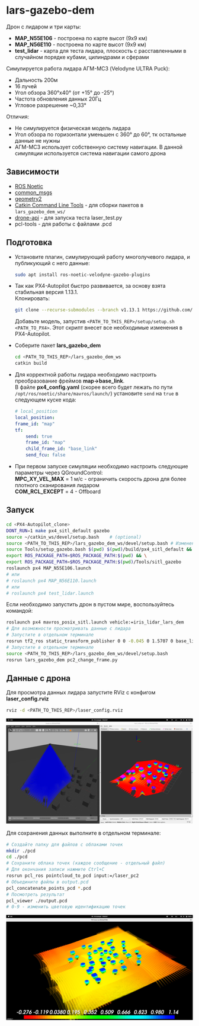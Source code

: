 # lars-gazebo-dem
Дрон с лидаром и три карты:  
* __MAP_N55E106__ - построена по карте высот (9x9 км)  
* __MAP_N56E110__ - построена по карте высот (9x9 км)  
* __test_lidar__ - карта для теста лидара, плоскость с расставленными в случайном порядке кубами, цилиндрами и сферами

Симулируется работа лидара АГМ-МС3 (Velodyne ULTRA Puck):  
* Дальность 200м
* 16 лучей
* Угол обзора 360°х40° (от +15° до -25°)
* Частота обновления данных 20Гц
* Угловое разрешение ~0,33°

Отличия:
* Не симулируется физическая модель лидара
* Угол обзора по горизонтали уменьшен с 360° до 60°, тк остальные данные не нужны
* АГМ-МС3 использует собственную систему навигации. В данной симуляции используется система навигации самого дрона

## Зависимости
* [ROS Noetic](http://wiki.ros.org/noetic)
* [common_msgs](http://wiki.ros.org/common_msgs?distro=noetic)
* [geometry2](http://wiki.ros.org/geometry2?distro=noetic)
* [Catkin Command Line Tools](https://catkin-tools.readthedocs.io/en/latest/) - для сборки пакетов в `lars_gazebo_dem_ws/`
* [drone-api](https://github.com/boris-gu/drone-api) - для запуска теста laser_test.py
* pcl-tools - для работы с файлами .pcd

## Подготовка
* Установите плагин, симулирующий работу многолучевого лидара, и публикующий с него данные:
    ```bash
    sudo apt install ros-noetic-velodyne-gazebo-plugins
    ```
* Так как PX4-Autopilot быстро развивается, за основу взята стабильная версия 1.13.1.  
    Клонировать:  
    ```bash
    git clone --recurse-submodules --branch v1.13.1 https://github.com/PX4/PX4-Autopilot.git
    ```

    Добавьте модель, запустив `<PATH_TO_THIS_REP>/setup/setup.sh <PATH_TO_PX4>`. Этот скрипт внесет все необходимые изменения в PX4-Autopilot.
* Соберите пакет __lars_gazebo_dem__
    ```bash
    cd <PATH_TO_THIS_REP>/lars_gazebo_dem_ws
    catkin build
    ```
* Для корректной работы лидара необходимо настроить преобразование фреймов __map->base_link__.  
    В файле __px4_config.yaml__ (скорее всего будет лежать по пути `/opt/ros/noetic/share/mavros/launch/`) установите `send` на `true` в следующем куске кода:
    ```yaml
    # local_position
    local_position:
    frame_id: "map"
    tf:
        send: true
        frame_id: "map"
        child_frame_id: "base_link"
        send_fcu: false
    ```
* При первом запуске симуляции необходимо настроить следующие параметры через QGroundControl:  
    __MPC_XY_VEL_MAX__ = 1 м/с - ограничить скорость дрона для более плотного сканирования лидаром  
    __COM_RCL_EXCEPT__ = 4 - Offboard


## Запуск
```bash
cd <PX4-Autopilot_clone>
DONT_RUN=1 make px4_sitl_default gazebo
source ~/catkin_ws/devel/setup.bash    # (optional)
source <PATH_TO_THIS_REP>/lars_gazebo_dem_ws/devel/setup.bash # Изменение фрейма данных с лидара
source Tools/setup_gazebo.bash $(pwd) $(pwd)/build/px4_sitl_default && \
export ROS_PACKAGE_PATH=$ROS_PACKAGE_PATH:$(pwd) && \
export ROS_PACKAGE_PATH=$ROS_PACKAGE_PATH:$(pwd)/Tools/sitl_gazebo
roslaunch px4 MAP_N55E106.launch
# или
# roslaunch px4 MAP_N56E110.launch
# или
# roslaunch px4 test_lidar.launch
```
Если необходимо запустить дрон в пустом мире, воспользуйтесь командой:
```bash
roslaunch px4 mavros_posix_sitl.launch vehicle:=iris_lidar_lars_dem
# Для возможности просматривать данные с лидара
# Запустите в отдельном терминале
rosrun tf2_ros static_transform_publisher 0 0 -0.045 0 1.5707 0 base_link laser_frame
# Запустите в отдельном терминале
source <PATH_TO_THIS_REP>/lars_gazebo_dem_ws/devel/setup.bash
rosrun lars_gazebo_dem pc2_change_frame.py
```

## Данные с дрона
Для просмотра данных лидара запустите RViz с конфигом __laser_config.rviz__
```bash
rviz -d <PATH_TO_THIS_REP>/laser_config.rviz
```

![RViz](./img/rviz.png)

Для сохранения данных выполните в отдельном терминале:
```bash
# Создайте папку для файлов с облаками точек
mkdir ./pcd
cd ./pcd
# Сохраните облака точек (каждое сообщение - отдельный файл)
# Для окончания записи нажмите Ctrl+C
rosrun pcl_ros pointcloud_to_pcd input:=/laser_pc2
# Объедините файлы в output.pcd
pcl_concatenate_points_pcd *.pcd
# Посмотреть результат
pcl_viewer ./output.pcd
# 0-9 - изменить цветовую идентификацию точек
```


![pcl_viewer](./img/pcl_viewer.png)